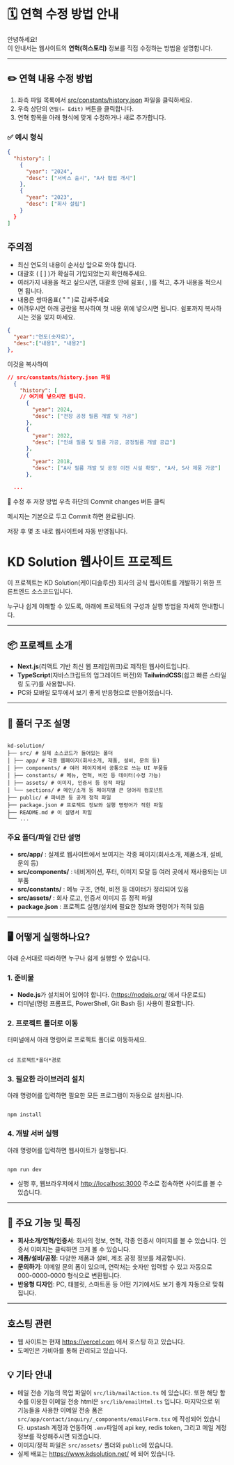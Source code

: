 # 🗓 연혁 수정 방법 안내

안녕하세요!  
이 안내서는 웹사이트의 **연혁(히스토리)** 정보를 직접 수정하는 방법을 설명합니다.

---

## ✏️ 연혁 내용 수정 방법

1. 좌측 파일 목록에서 [src/constants/history.json](src/constants/history.json) 파일을 클릭하세요.
2. 우측 상단의 `연필(✏️ Edit)` 버튼을 클릭합니다.
3. 연혁 항목을 아래 형식에 맞게 수정하거나 새로 추가합니다.

### ✅ 예시 형식

```json
{
  "history": [
    {
      "year": "2024",
      "desc": ["서비스 출시", "A사 협업 개시"]
    },
    {
      "year": "2023",
      "desc": ["회사 설립"]
    }
  }
]
```

## 주의점

- 최신 연도의 내용이 순서상 앞으로 와야 합니다.
- 대괄호 ( [ ] )가 확실히 기입되었는지 확인해주세요.
- 여러가지 내용을 적고 싶으시면, 대괄호 안에 쉼표( , )를 적고, 추가 내용을 적으시면 됩니다.
- 내용은 쌍따옴표( " " )로 감싸주세요
- 어려우시면 아래 공란을 복사하여 첫 내용 위에 넣으시면 됩니다. 쉼표까지 복사하시는 것을 잊지 마세요.

```json
{
  "year":"연도(숫자로)",
  "desc":["내용1", "내용2"]
},
```

이것을 복사하여

```json
// src/constants/history.json 파일
  {
    "history": [
    // 여기에 넣으시면 됩니다.
      {
        "year": 2024,
        "desc": ["전장 공정 필름 개발 및 가공"]
      },
      {
        "year": 2022,
        "desc": ["인쇄 필름 및 필름 가공, 공정필름 개발 공급"]
      },
      {
        "year": 2018,
        "desc": ["A사 필름 개발 및 공정 이전 시설 확장", "A사, S사 제품 가공"]
      },

  ...
```

💾 수정 후 저장 방법
우측 하단의 Commit changes 버튼 클릭

메시지는 기본으로 두고 Commit 하면 완료됩니다.

저장 후 몇 초 내로 웹사이트에 자동 반영됩니다.

# KD Solution 웹사이트 프로젝트

이 프로젝트는 KD Solution(케이디솔루션) 회사의 공식 웹사이트를 개발하기 위한 프론트엔드 소스코드입니다.

누구나 쉽게 이해할 수 있도록, 아래에 프로젝트의 구성과 실행 방법을 자세히 안내합니다.

---

## 📦 프로젝트 소개

- **Next.js**(리액트 기반 최신 웹 프레임워크)로 제작된 웹사이트입니다.
- **TypeScript**(자바스크립트의 업그레이드 버전)와 **TailwindCSS**(쉽고 빠른 스타일링 도구)를 사용합니다.
- PC와 모바일 모두에서 보기 좋게 반응형으로 만들어졌습니다.

---

## 📁 폴더 구조 설명

```

kd-solution/
├── src/ # 실제 소스코드가 들어있는 폴더
│ ├── app/ # 각종 웹페이지(회사소개, 제품, 설비, 문의 등)
│ ├── components/ # 여러 페이지에서 공통으로 쓰는 UI 부품들
│ ├── constants/ # 메뉴, 연혁, 비전 등 데이터(수정 가능)
│ ├── assets/ # 이미지, 인증서 등 정적 파일
│ └── sections/ # 메인/소개 등 페이지별 큰 덩어리 컴포넌트
├── public/ # 파비콘 등 공개 정적 파일
├── package.json # 프로젝트 정보와 실행 명령어가 적힌 파일
├── README.md # 이 설명서 파일
└── ...

```

### 주요 폴더/파일 간단 설명

- **src/app/** : 실제로 웹사이트에서 보여지는 각종 페이지(회사소개, 제품소개, 설비, 문의 등)
- **src/components/** : 네비게이션, 푸터, 이미지 모달 등 여러 곳에서 재사용되는 UI 부품
- **src/constants/** : 메뉴 구조, 연혁, 비전 등 데이터가 정리되어 있음
- **src/assets/** : 회사 로고, 인증서 이미지 등 정적 파일
- **package.json** : 프로젝트 실행/설치에 필요한 정보와 명령어가 적혀 있음

---

## 🖥️ 어떻게 실행하나요?

아래 순서대로 따라하면 누구나 쉽게 실행할 수 있습니다.

### 1. 준비물

- **Node.js**가 설치되어 있어야 합니다. (https://nodejs.org/ 에서 다운로드)
- 터미널(명령 프롬프트, PowerShell, Git Bash 등) 사용이 필요합니다.

### 2. 프로젝트 폴더로 이동

터미널에서 아래 명령어로 프로젝트 폴더로 이동하세요.

```

cd 프로젝트*폴더*경로

```

### 3. 필요한 라이브러리 설치

아래 명령어를 입력하면 필요한 모든 프로그램이 자동으로 설치됩니다.

```

npm install

```

### 4. 개발 서버 실행

아래 명령어를 입력하면 웹사이트가 실행됩니다.

```

npm run dev

```

- 실행 후, 웹브라우저에서 [http://localhost:3000](http://localhost:3000) 주소로 접속하면 사이트를 볼 수 있습니다.

---

## 📝 주요 기능 및 특징

- **회사소개/연혁/인증서**: 회사의 정보, 연혁, 각종 인증서 이미지를 볼 수 있습니다. 인증서 이미지는 클릭하면 크게 볼 수 있습니다.
- **제품/설비/공정**: 다양한 제품과 설비, 제조 공정 정보를 제공합니다.
- **문의하기**: 이메일 문의 폼이 있으며, 연락처는 숫자만 입력할 수 있고 자동으로 000-0000-0000 형식으로 변환됩니다.
- **반응형 디자인**: PC, 태블릿, 스마트폰 등 어떤 기기에서도 보기 좋게 자동으로 맞춰집니다.

---

## 호스팅 관련

- 웹 사이트는 현재 https://vercel.com 에서 호스팅 하고 있습니다.
- 도메인은 가비아를 통해 관리되고 있습니다.

## 💡 기타 안내

- 메일 전송 기능의 목업 파일이 `src/lib/mailAction.ts` 에 있습니다. 또한 해당 함수를 이용한 이메일 전송 html은 `src/lib/emailHtml.ts` 입니다. 마지막으로 위 기능들을 사용한 이메일 전송 폼은 `src/app/contact/inquiry/_components/emailForm.tsx` 에 작성되어 있습니다. upstash 계정과 연동하여 `.env`파일에 api key, redis token, 그리고 메일 계정 정보를 작성해주시면 되겠습니다.
- 이미지/정적 파일은 `src/assets/` 폴더와 `public`에 있습니다.
- 실제 배포는 https://www.kdsolution.net/ 에 되어 있습니다.

```

```
